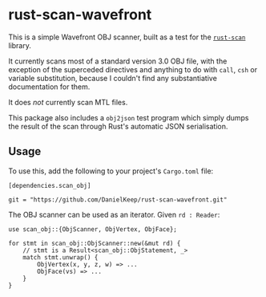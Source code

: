 # rust-scan-wavefront

This is a simple Wavefront OBJ scanner, built as a test for the [`rust-scan`](https://github.com/DanielKeep/rust-scan.git) library.

It currently scans most of a standard version 3.0 OBJ file, with the exception of the superceded directives and anything to do with `call`, `csh` or variable substitution, because I couldn't find any substantiative documentation for them.

It does *not* currently scan MTL files.

This package also includes a `obj2json` test program which simply dumps the result of the scan through Rust's automatic JSON serialisation.

## Usage

To use this, add the following to your project's `Cargo.toml` file:

	[dependencies.scan_obj]

	git = "https://github.com/DanielKeep/rust-scan-wavefront.git"

The OBJ scanner can be used as an iterator.  Given `rd : Reader`:

	use scan_obj::{ObjScanner, ObjVertex, ObjFace};

	for stmt in scan_obj::ObjScanner::new(&mut rd) {
		// stmt is a Result<scan_obj::ObjStatement, _>
		match stmt.unwrap() {
			ObjVertex(x, y, z, w) => ...
			ObjFace(vs) => ...
		}
	}
